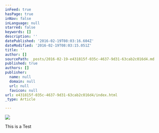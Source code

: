 ```yaml
---
inFeed: true
hasPage: true
inNav: false
inLanguage: null
starred: false
keywords: []
description: ''
datePublished: '2016-02-19T08:03:16.604Z'
dateModified: '2016-02-19T08:03:15.051Z'
title: ''
author: []
sourcePath: _posts/2016-02-19-e431815f-035c-4637-9d31-63cab2c016d4.md
published: true
authors: []
publisher:
  name: null
  domain: null
  url: null
  favicon: null
url: e431815f-035c-4637-9d31-63cab2c016d4/index.html
_type: Article

---
```

![](https://the-grid-user-content.s3-us-west-2.amazonaws.com/12e3d0bb-0d21-46b5-a444-79f8b0fa0385.gif)

This is a Test
